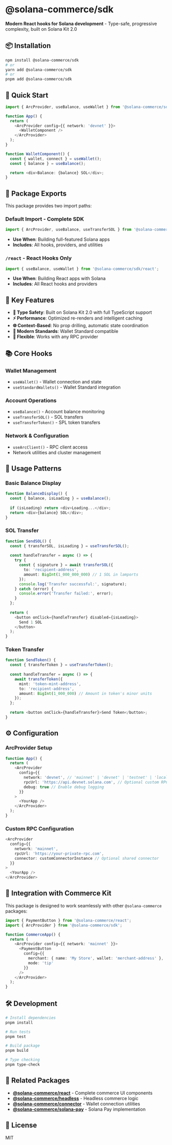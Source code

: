 # @solana-commerce/sdk

**Modern React hooks for Solana development** - Type-safe, progressive complexity, built on Solana Kit 2.0

## 📦 Installation

```bash
npm install @solana-commerce/sdk
# or
yarn add @solana-commerce/sdk
# or  
pnpm add @solana-commerce/sdk
```

## 🚀 Quick Start

```typescript
import { ArcProvider, useBalance, useWallet } from '@solana-commerce/sdk';

function App() {
  return (
    <ArcProvider config={{ network: 'devnet' }}>
      <WalletComponent />
    </ArcProvider>
  );
}

function WalletComponent() {
  const { wallet, connect } = useWallet();
  const { balance } = useBalance();

  return <div>Balance: {balance} SOL</div>;
}
```

## 📁 Package Exports

This package provides two import paths:

### **Default Import** - Complete SDK

```typescript
import { ArcProvider, useBalance, useTransferSOL } from '@solana-commerce/sdk';
```

- **Use When**: Building full-featured Solana apps
- **Includes**: All hooks, providers, and utilities

### **`/react`** - React Hooks Only  

```typescript
import { useBalance, useWallet } from '@solana-commerce/sdk/react';
```

- **Use When**: Building React apps with Solana
- **Includes**: All React hooks and providers

## 🔧 Key Features

- **🎯 Type Safety**: Built on Solana Kit 2.0 with full TypeScript support
- **⚡ Performance**: Optimized re-renders and intelligent caching
- **🌐 Context-Based**: No prop drilling, automatic state coordination
- **🚀 Modern Standards**: Wallet Standard compatible
- **🔌 Flexible**: Works with any RPC provider

## 📚 Core Hooks

### Wallet Management
- `useWallet()` - Wallet connection and state
- `useStandardWallets()` - Wallet Standard integration

### Account Operations  
- `useBalance()` - Account balance monitoring
- `useTransferSOL()` - SOL transfers
- `useTransferToken()` - SPL token transfers

### Network & Configuration
- `useArcClient()` - RPC client access
- Network utilities and cluster management

## 🎯 Usage Patterns

### Basic Balance Display
```typescript
function BalanceDisplay() {
  const { balance, isLoading } = useBalance();
  
  if (isLoading) return <div>Loading...</div>;
  return <div>{balance} SOL</div>;
}
```

### SOL Transfer
```typescript
function SendSOL() {
  const { transferSOL, isLoading } = useTransferSOL();
  
  const handleTransfer = async () => {
    try {
      const { signature } = await transferSOL({
        to: 'recipient-address',
        amount: BigInt(1_000_000_000) // 1 SOL in lamports
      });
      console.log('Transfer successful:', signature);
    } catch (error) {
      console.error('Transfer failed:', error);
    }
  };
  
  return (
    <button onClick={handleTransfer} disabled={isLoading}>
      Send 1 SOL
    </button>
  );
}
```

### Token Transfer
```typescript
function SendToken() {
  const { transferToken } = useTransferToken();
  
  const handleTransfer = async () => {
    await transferToken({
      mint: 'token-mint-address',
      to: 'recipient-address', 
      amount: BigInt(1_000_000) // Amount in token's minor units
    });
  };
  
  return <button onClick={handleTransfer}>Send Token</button>;
}
```

## ⚙️ Configuration

### ArcProvider Setup
```typescript
function App() {
  return (
    <ArcProvider 
      config={{
        network: 'devnet', // 'mainnet' | 'devnet' | 'testnet' | 'localnet'
        rpcUrl: 'https://api.devnet.solana.com', // Optional custom RPC
        debug: true // Enable debug logging
      }}
    >
      <YourApp />
    </ArcProvider>
  );
}
```

### Custom RPC Configuration
```typescript
<ArcProvider 
  config={{
    network: 'mainnet',
    rpcUrl: 'https://your-private-rpc.com',
    connector: customConnectorInstance // Optional shared connector
  }}
>
  <YourApp />
</ArcProvider>
```

## 🔗 Integration with Commerce Kit

This package is designed to work seamlessly with other `@solana-commerce` packages:

```typescript
import { PaymentButton } from '@solana-commerce/react';
import { ArcProvider } from '@solana-commerce/sdk';

function CommerceApp() {
  return (
    <ArcProvider config={{ network: 'mainnet' }}>
      <PaymentButton 
        config={{
          merchant: { name: 'My Store', wallet: 'merchant-address' },
          mode: 'tip'
        }}
      />
    </ArcProvider>
  );
}
```

## 🛠️ Development

```bash
# Install dependencies
pnpm install

# Run tests
pnpm test

# Build package
pnpm build

# Type checking
pnpm type-check
```

## 🤝 Related Packages

- **[@solana-commerce/react](../react-sdk)** - Complete commerce UI components
- **[@solana-commerce/headless](../headless-sdk)** - Headless commerce logic
- **[@solana-commerce/connector](../connector-kit)** - Wallet connection utilities
- **[@solana-commerce/solana-pay](../solana-pay)** - Solana Pay implementation

## 📄 License

MIT